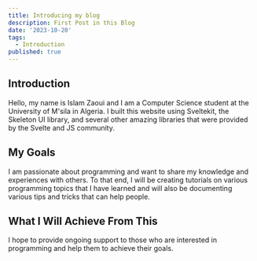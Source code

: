 ```yaml
---
title: Introducing my blog
description: First Post in this Blog
date: '2023-10-20'
tags:
  - Introduction
published: true
---
```


## Introduction

Hello, my name is Islam Zaoui and I am a Computer Science student at the University of M'sila in Algeria. I built this website using Sveltekit, the Skeleton UI library, and several other amazing libraries that were provided by the Svelte and JS community.

## My Goals

I am passionate about programming and want to share my knowledge and experiences with others. To that end, I will be creating tutorials on various programming topics that I have learned and will also be documenting various tips and tricks that can help people.

## What I Will Achieve From This

I hope to provide ongoing support to those who are interested in programming and help them to achieve their goals.
